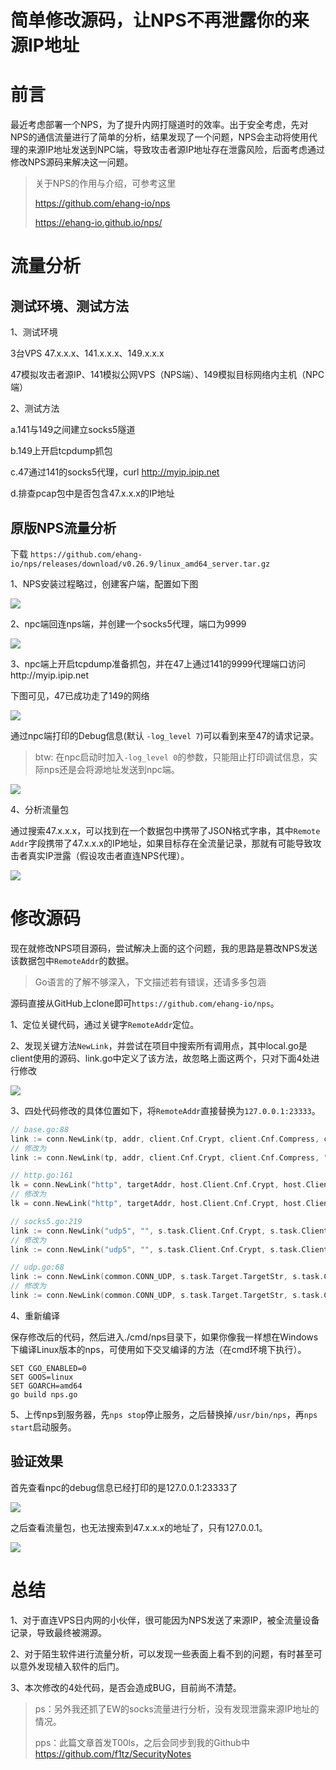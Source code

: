 # 简单修改源码，让NPS不再泄露你的来源IP地址

# 前言

最近考虑部署一个NPS，为了提升内网打隧道时的效率。出于安全考虑，先对NPS的通信流量进行了简单的分析，结果发现了一个问题，NPS会主动将使用代理的来源IP地址发送到NPC端，导致攻击者源IP地址存在泄露风险，后面考虑通过修改NPS源码来解决这一问题。

> 关于NPS的作用与介绍，可参考这里
>
> https://github.com/ehang-io/nps
>
> https://ehang-io.github.io/nps/


# 流量分析

## 测试环境、测试方法

1、测试环境

3台VPS 47.x.x.x、141.x.x.x、149.x.x.x

47模拟攻击者源IP、141模拟公网VPS（NPS端）、149模拟目标网络内主机（NPC端）

2、测试方法

a.141与149之间建立socks5隧道

b.149上开启tcpdump抓包

c.47通过141的socks5代理，curl http://myip.ipip.net

d.排查pcap包中是否包含47.x.x.x的IP地址

## 原版NPS流量分析

下载 `https://github.com/ehang-io/nps/releases/download/v0.26.9/linux_amd64_server.tar.gz`

1、NPS安装过程略过，创建客户端，配置如下图

![](./img/1.png)

2、npc端回连nps端，并创建一个socks5代理，端口为9999

![](./img/2.png)



3、npc端上开启tcpdump准备抓包，并在47上通过141的9999代理端口访问http://myip.ipip.net

下图可见，47已成功走了149的网络

![](./img/3.png)

通过npc端打印的Debug信息(默认 `-log_level 7`)可以看到来至47的请求记录。

>
> btw: 在npc启动时加入`-log_level 0`的参数，只能阻止打印调试信息，实际nps还是会将源地址发送到npc端。
>


![](./img/4.png)

4、分析流量包

通过搜索47.x.x.x，可以找到在一个数据包中携带了JSON格式字串，其中`Remote Addr`字段携带了47.x.x.x的IP地址，如果目标存在全流量记录，那就有可能导致攻击者真实IP泄露（假设攻击者直连NPS代理）。

![](./img/5.png)



# 修改源码

现在就修改NPS项目源码，尝试解决上面的这个问题，我的思路是篡改NPS发送该数据包中`RemoteAddr`的数据。

> Go语言的了解不够深入，下文描述若有错误，还请多多包涵

源码直接从GitHub上clone即可`https://github.com/ehang-io/nps`。

1、定位关键代码，通过关键字`RemoteAddr`定位。

2、发现关键方法`NewLink`，并尝试在项目中搜索所有调用点，其中local.go是client使用的源码、link.go中定义了该方法，故忽略上面这两个，只对下面4处进行修改

![](./img/6.png)

3、四处代码修改的具体位置如下，将`RemoteAddr`直接替换为`127.0.0.1:23333`。


```go
// base.go:88
link := conn.NewLink(tp, addr, client.Cnf.Crypt, client.Cnf.Compress, c.Conn.RemoteAddr().String(), localProxy)
// 修改为
link := conn.NewLink(tp, addr, client.Cnf.Crypt, client.Cnf.Compress, "127.0.0.1:23333", localProxy)
```

```go
// http.go:161
lk = conn.NewLink("http", targetAddr, host.Client.Cnf.Crypt, host.Client.Cnf.Compress, r.RemoteAddr, host.Target.LocalProxy)
// 修改为
lk = conn.NewLink("http", targetAddr, host.Client.Cnf.Crypt, host.Client.Cnf.Compress, "127.0.0.1:23333", host.Target.LocalProxy)
```

```go
// socks5.go:219
link := conn.NewLink("udp5", "", s.task.Client.Cnf.Crypt, s.task.Client.Cnf.Compress, c.RemoteAddr().String(), false)
// 修改为
link := conn.NewLink("udp5", "", s.task.Client.Cnf.Crypt, s.task.Client.Cnf.Compress, "127.0.0.1:23333", false)
```

```go
// udp.go:68
link := conn.NewLink(common.CONN_UDP, s.task.Target.TargetStr, s.task.Client.Cnf.Crypt, s.task.Client.Cnf.Compress, addr.String(), s.task.Target.LocalProxy)
// 修改为
link := conn.NewLink(common.CONN_UDP, s.task.Target.TargetStr, s.task.Client.Cnf.Crypt, s.task.Client.Cnf.Compress, "127.0.0.1:23333", s.task.Target.LocalProxy)
```

4、重新编译

保存修改后的代码，然后进入./cmd/nps目录下，如果你像我一样想在Windows下编译Linux版本的nps，可使用如下交叉编译的方法（在cmd环境下执行）。

```
SET CGO_ENABLED=0
SET GOOS=linux
SET GOARCH=amd64
go build nps.go
```

5、上传nps到服务器，先`nps stop`停止服务，之后替换掉`/usr/bin/nps`，再`nps start`启动服务。

## 验证效果

首先查看npc的debug信息已经打印的是127.0.0.1:23333了

![](./img/7.png)

之后查看流量包，也无法搜索到47.x.x.x的地址了，只有127.0.0.1。

![](./img/8.png)

# 总结

1、对于直连VPS日内网的小伙伴，很可能因为NPS发送了来源IP，被全流量设备记录，导致最终被溯源。

2、对于陌生软件进行流量分析，可以发现一些表面上看不到的问题，有时甚至可以意外发现植入软件的后门。

3、本次修改的4处代码，是否会造成BUG，目前尚不清楚。

> ps：另外我还抓了EW的socks流量进行分析，没有发现泄露来源IP地址的情况。
>
> pps：此篇文章首发T00ls，之后会同步到我的Github中 https://github.com/f1tz/SecurityNotes